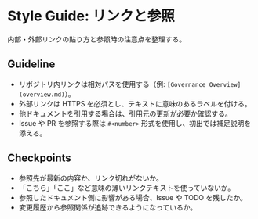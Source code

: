 # Style Guide: リンクと参照

内部・外部リンクの貼り方と参照時の注意点を整理する。

## Guideline
- リポジトリ内リンクは相対パスを使用する（例: `[Governance Overview](overview.md)`）。
- 外部リンクは HTTPS を必須とし、テキストに意味のあるラベルを付ける。
- 他ドキュメントを引用する場合は、引用元の更新が必要か確認する。
- Issue や PR を参照する際は `#<number>` 形式を使用し、初出では補足説明を添える。

## Checkpoints
- 参照先が最新の内容か、リンク切れがないか。
- 「こちら」「ここ」など意味の薄いリンクテキストを使っていないか。
- 参照したドキュメント側に影響がある場合、Issue や TODO を残したか。
- 変更履歴から参照関係が追跡できるようになっているか。
